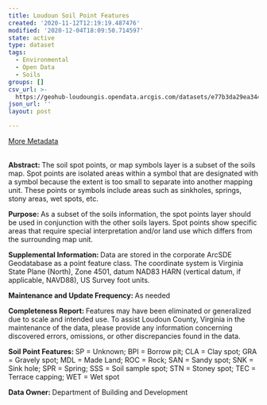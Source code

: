 ```yaml
---
title: Loudoun Soil Point Features
created: '2020-11-12T12:19:19.487476'
modified: '2020-12-04T18:09:50.714597'
state: active
type: dataset
tags:
  - Environmental
  - Open Data
  - Soils
groups: []
csv_url: >-
  https://geohub-loudoungis.opendata.arcgis.com/datasets/e77b3da29ea3447bb401ecaf1288eade_0.csv?outSR=%7B%22latestWkid%22%3A2924%2C%22wkid%22%3A2924%7D
json_url: ''
layout: post

---
```

<div><a href='https://logis.loudoun.gov/metadata/Soil%20points.htm' target='_blank'>More Metadata</a><br /></div><div><br /></div><div><p><b>Abstract: </b>The soil spot points, or map symbols layer is a subset of the soils map.  Spot points are isolated areas within a symbol that are designated with a symbol because the extent is too small to separate into another mapping unit.  These points or symbols include areas such as sinkholes, springs, stony areas, wet spots, etc.</p><p><b>Purpose: </b>As a subset of the soils information, the spot points layer should be used in conjunction with the other soils layers.  Spot points show specific areas that require special interpretation and/or land use which differs from the surrounding map unit.</p><p><b>Supplemental Information: </b>Data are stored in the corporate ArcSDE Geodatabase as a point feature class.  The coordinate system is Virginia State Plane (North), Zone 4501, datum NAD83 HARN (vertical datum, if applicable, NAVD88), US Survey foot units.</p><p><b>Maintenance and Update Frequency: </b>As needed</p><p><b>Completeness Report: </b>Features may have been eliminated or generalized due to scale and intended use.  To assist Loudoun County, Virginia in the maintenance of the data, please provide any information concerning discovered errors, omissions, or other discrepancies found in the data.</p><p><b>Soil Point Features: </b>SP =   Unknown; BPI =   Borrow pit; CLA =   Clay spot; GRA =   Gravely spot; MDL =   Made Land; ROC =   Rock; SAN =   Sandy spot; SNK =   Sink hole; SPR =   Spring; SSS =   Soil sample spot; STN =   Stoney spot; TEC =   Terrace capping; WET =   Wet spot</p><p><b>Data Owner: </b>Department of Building and Development</p></div>
